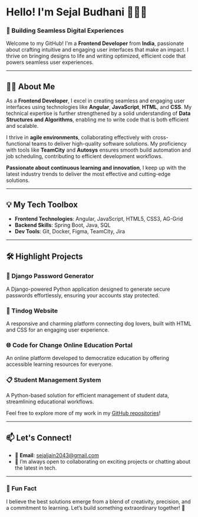 # Hello! I'm Sejal Budhani 👩‍💻✨  

### 🌟 Building Seamless Digital Experiences  

Welcome to my GitHub! I'm a **Frontend Developer** from **India**, passionate about crafting intuitive and engaging user interfaces that make an impact. I thrive on bringing designs to life and writing optimized, efficient code that powers seamless user experiences.  

---

## 👩‍💻 About Me  

As a **Frontend Developer**, I excel in creating seamless and engaging user interfaces using technologies like **Angular**, **JavaScript**, **HTML**, and **CSS**. My technical expertise is further strengthened by a solid understanding of **Data Structures and Algorithms**, enabling me to write code that is both efficient and scalable.  

I thrive in **agile environments**, collaborating effectively with cross-functional teams to deliver high-quality software solutions. My proficiency with tools like **TeamCity** and **Autosys** ensures smooth build automation and job scheduling, contributing to efficient development workflows.  

**Passionate about continuous learning and innovation**, I keep up with the latest industry trends to deliver the most effective and cutting-edge solutions.  

---

## 💡 My Tech Toolbox  

- **Frontend Technologies**: Angular, JavaScript, HTML5, CSS3, AG-Grid  
- **Backend Skills**: Spring Boot, Java, SQL  
- **Dev Tools**: Git, Docker, Figma, TeamCity, Jira  

---

## 🛠️ Highlight Projects  

### 🔑 Django Password Generator  
A Django-powered Python application designed to generate secure passwords effortlessly, ensuring your accounts stay protected.  

### 🐾 Tindog Website  
A responsive and charming platform connecting dog lovers, built with HTML and CSS for an engaging user experience.  

### 🌐 Code for Change Online Education Portal  
An online platform developed to democratize education by offering accessible learning resources for everyone.  

### 📋 Student Management System  
A Python-based solution for efficient management of student data, streamlining educational workflows.  

Feel free to explore more of my work in my [GitHub repositories](https://github.com/sejal-123?tab=repositories)!  

---

## 📫 Let's Connect!  

- 📧 **Email**: sejaljain2043@gmail.com  
- 💬 I’m always open to collaborating on exciting projects or chatting about the latest in tech.  

---

### 💬 Fun Fact  
I believe the best solutions emerge from a blend of creativity, precision, and a commitment to learning. Let’s build something extraordinary together! 🚀  
